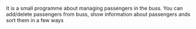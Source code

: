 It is a small programme about managing passengers in the buss. You can add/delete passengers from buss, show information about passengers ands sort them in a few ways
